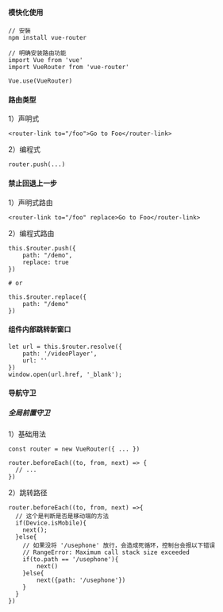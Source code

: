 #### 模快化使用

```
// 安裝
npm install vue-router

// 明确安装路由功能
import Vue from 'vue'
import VueRouter from 'vue-router'

Vue.use(VueRouter)
```

#### 路由类型

1）声明式

```
<router-link to="/foo">Go to Foo</router-link>
```

2）编程式

```
router.push(...)
```

#### 禁止回退上一步

1）声明式路由

```
<router-link to="/foo" replace>Go to Foo</router-link>
```

2）编程式路由

```
this.$router.push({
	path: "/demo",
	replace: true 
})

# or

this.$router.replace({
	path: "/demo"
})
```

#### 组件内部跳转新窗口

```
let url = this.$router.resolve({
	path: '/videoPlayer',
	url: ''
})
window.open(url.href, '_blank');
```

#### 导航守卫

##### 全局前置守卫

1）基础用法

```
const router = new VueRouter({ ... })

router.beforeEach((to, from, next) => {
  // ...
})
```

2）跳转路径

```
router.beforeEach((to, from, next) =>{
  // 这个是判断是否是移动端的方法    
  if(Device.isMobile){
  	next();
  }else{
  	// 如果没将 '/usephone' 放行，会造成死循环，控制台会报以下错误
  	// RangeError: Maximum call stack size exceeded
    if(to.path == '/usephone'){
    	next()
    }else{
    	next({path: '/usephone'})
    }
  }
})
```

